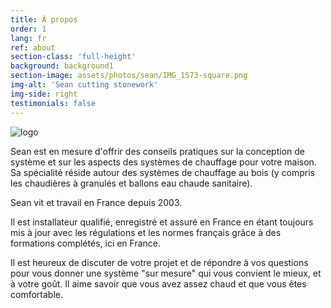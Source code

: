 ```yaml
---
title: À propos
order: 1
lang: fr
ref: about
section-class: 'full-height'
background: background1
section-image: assets/photos/sean/IMG_1573-square.png
img-alt: 'Sean cutting stonework'
img-side: right
testimonials: false
---
```

<img class="logo align-left" alt="logo" src="{{ 'assets/images/sean-logo.png' | relative_url }}" />



Sean est en mesure d'offrir des conseils pratiques sur la conception de système et sur les aspects des systèmes de chauffage pour votre maison. Sa spécialité réside autour des systèmes de chauffage au bois (y compris les chaudières à granulés et ballons eau chaude sanitaire).


Sean vit et travail en France depuis 2003.


Il est installateur qualifié, enregistré et assuré en France en étant toujours mis à jour avec les régulations et les normes français grâce à des formations complétés, ici en France.


Il est heureux de discuter de votre projet et de répondre à vos questions pour vous donner une système "sur mesure" qui vous convient le mieux, et à votre goût. Il aime savoir que vous avez assez chaud et que vous êtes comfortable.
